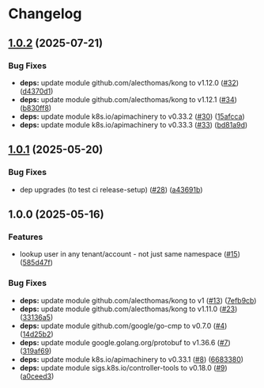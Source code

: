 # Changelog

## [1.0.2](https://github.com/statnett/function-s3-user-arn/compare/v1.0.1...v1.0.2) (2025-07-21)


### Bug Fixes

* **deps:** update module github.com/alecthomas/kong to v1.12.0 ([#32](https://github.com/statnett/function-s3-user-arn/issues/32)) ([d4370d1](https://github.com/statnett/function-s3-user-arn/commit/d4370d1fa1f6dbfc4bb63cc90e1c887f6d54b260))
* **deps:** update module github.com/alecthomas/kong to v1.12.1 ([#34](https://github.com/statnett/function-s3-user-arn/issues/34)) ([b830ff8](https://github.com/statnett/function-s3-user-arn/commit/b830ff8bf0f4b29f4840d71789469d34d1e8bfe5))
* **deps:** update module k8s.io/apimachinery to v0.33.2 ([#30](https://github.com/statnett/function-s3-user-arn/issues/30)) ([15afcca](https://github.com/statnett/function-s3-user-arn/commit/15afccae4b8d96abe276edfcebd2171c302a062c))
* **deps:** update module k8s.io/apimachinery to v0.33.3 ([#33](https://github.com/statnett/function-s3-user-arn/issues/33)) ([bd81a9d](https://github.com/statnett/function-s3-user-arn/commit/bd81a9d61fc586af551d19aaaf4afcf5595002e4))

## [1.0.1](https://github.com/statnett/function-s3-user-arn/compare/v1.0.0...v1.0.1) (2025-05-20)


### Bug Fixes

* dep upgrades (to test ci release-setup) ([#28](https://github.com/statnett/function-s3-user-arn/issues/28)) ([a43691b](https://github.com/statnett/function-s3-user-arn/commit/a43691beb48a34347221f3f847fc5b9bf0811a43))

## 1.0.0 (2025-05-16)


### Features

* lookup user in any tenant/account - not just same namespace ([#15](https://github.com/statnett/function-s3-user-arn/issues/15)) ([585d47f](https://github.com/statnett/function-s3-user-arn/commit/585d47f0237082821d0485f0238d71b1bc860815))


### Bug Fixes

* **deps:** update module github.com/alecthomas/kong to v1 ([#13](https://github.com/statnett/function-s3-user-arn/issues/13)) ([7efb9cb](https://github.com/statnett/function-s3-user-arn/commit/7efb9cb680c538fd59a32e65cc231aad51bca472))
* **deps:** update module github.com/alecthomas/kong to v1.11.0 ([#23](https://github.com/statnett/function-s3-user-arn/issues/23)) ([33136a5](https://github.com/statnett/function-s3-user-arn/commit/33136a572a6088a3cf2ff9802193dac03e599fd0))
* **deps:** update module github.com/google/go-cmp to v0.7.0 ([#4](https://github.com/statnett/function-s3-user-arn/issues/4)) ([14d25b2](https://github.com/statnett/function-s3-user-arn/commit/14d25b2df835bdb05c05c3d94238249b10f885fe))
* **deps:** update module google.golang.org/protobuf to v1.36.6 ([#7](https://github.com/statnett/function-s3-user-arn/issues/7)) ([319af69](https://github.com/statnett/function-s3-user-arn/commit/319af69ce034a572b732fc5369875d17b674a694))
* **deps:** update module k8s.io/apimachinery to v0.33.1 ([#8](https://github.com/statnett/function-s3-user-arn/issues/8)) ([6683380](https://github.com/statnett/function-s3-user-arn/commit/6683380091eb39447f26954a2d89dfa3206de642))
* **deps:** update module sigs.k8s.io/controller-tools to v0.18.0 ([#9](https://github.com/statnett/function-s3-user-arn/issues/9)) ([a0ceed3](https://github.com/statnett/function-s3-user-arn/commit/a0ceed395e78f91f1526fb24ec499d11a5c54765))

